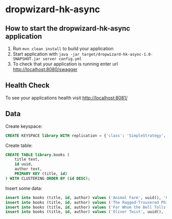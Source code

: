 # dropwizard-hk-async

How to start the dropwizard-hk-async application
---

1. Run `mvn clean install` to build your application
1. Start application with `java -jar target/dropwizard-hk-async-1.0-SNAPSHOT.jar server config.yml`
1. To check that your application is running enter url [http://localhost:8080/swagger](http://localhost:8080/swagger)

Health Check
---

To see your applications health visit [http://localhost:8081/](http://localhost:8081/)

Data
---

Create keyspace:
```sql
CREATE KEYSPACE library WITH replication = {'class': 'SimpleStrategy', 'replication_factor': '1'};
```
Create table:
```sql
CREATE TABLE library.books (
    title text,
    id uuid,
    author text,
    PRIMARY KEY (title, id)
) WITH CLUSTERING ORDER BY (id DESC);
```
Insert some data:
```sql
insert into books (title, id, author) values ('Animal Farm', uuid(), 'George Orwell');
insert into books (title, id, author) values ('The Ragged-Trousered Philanthropists', uuid(), 'Robert Tressell');
insert into books (title, id, author) values ('For Whom the Bell Tolls', uuid(), 'Ernest Hemmingway');
insert into books (title, id, author) values ('Oliver Twist', uuid(), 'Charles Dickens');
```